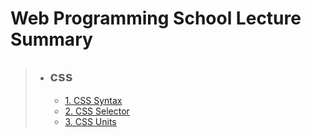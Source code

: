 # Web Programming School Lecture Summary

> * ## css
>   * [1. CSS Syntax](1_css3_syntax.md)
>   * [2. CSS Selector](2_css3_selector.md)
>   * [3. CSS Units](3_css3_units.md)